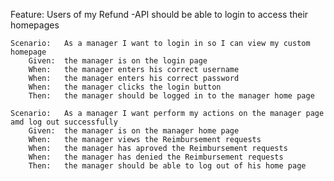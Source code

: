 Feature:    Users of my Refund -API should be able to login to access their homepages


    Scenario:   As a manager I want to login in so I can view my custom homepage
        Given:  the manager is on the login page
        When:   the manager enters his correct username  
        When:   the manager enters his correct password
        When:   the manager clicks the login button
        Then:   the manager should be logged in to the manager home page

    Scenario:   As a manager I want perform my actions on the manager page amd log out successfully 
        Given:  the manager is on the manager home page
        When:   the manager views the Reimbursement requests 
        When:   the manager has aproved the Reimbursement requests
        When:   the manager has denied the Reimbursement requests
        Then:   the manager should be able to log out of his home page
